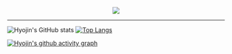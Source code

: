 <div align="center">
 <!--<h1><span style="color:pink">𝑯𝒆𝒍𝒍𝒐</span></h1>-->
 <img src="https://capsule-render.vercel.app/api?type=waving&color=babypink&height=200&section=header&text=Hyojin Lim&fontSize=90" />

</div>

<div align="center">

</div>

<div align="center">

<!--![image](https://user-images.githubusercontent.com/111869216/190530426-a871fbfc-1b5e-4643-ae43-c554dbe31e79.png)-->

</div>

***
![Hyojin's GitHub stats](https://github-readme-stats.vercel.app/api?username=dinmoy&show_icons=true&theme=cobalt)
[![Top Langs](https://github-readme-stats.vercel.app/api/top-langs/?username=dinmoy&layout=compact)](https://github.com/dinmoy/github-readme-stats)

[![Hyojin's github activity graph](https://github-readme-activity-graph.cyclic.app/graph?username=dinmoy)](https://github.com/dinmoy/github-readme-activity-graph)


